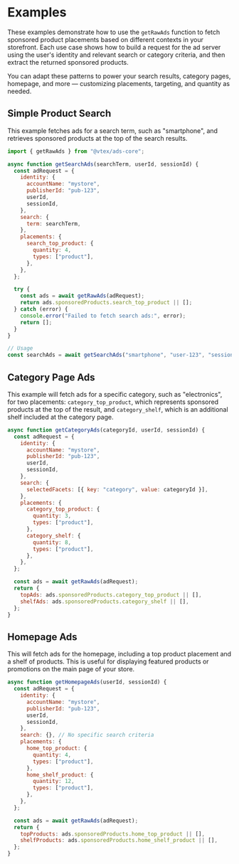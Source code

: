 # Examples

These examples demonstrate how to use the `getRawAds` function to fetch sponsored product placements based on different contexts in your storefront. Each use case shows how to build a request for the ad server using the user's identity and relevant search or category criteria, and then extract the returned sponsored products.

You can adapt these patterns to power your search results, category pages, homepage, and more — customizing placements, targeting, and quantity as needed.

## Simple Product Search

This example fetches ads for a search term, such as "smartphone", and retrieves sponsored products at the top of the search results.

```javascript
import { getRawAds } from "@vtex/ads-core";

async function getSearchAds(searchTerm, userId, sessionId) {
  const adRequest = {
    identity: {
      accountName: "mystore",
      publisherId: "pub-123",
      userId,
      sessionId,
    },
    search: {
      term: searchTerm,
    },
    placements: {
      search_top_product: {
        quantity: 4,
        types: ["product"],
      },
    },
  };

  try {
    const ads = await getRawAds(adRequest);
    return ads.sponsoredProducts.search_top_product || [];
  } catch (error) {
    console.error("Failed to fetch search ads:", error);
    return [];
  }
}

// Usage
const searchAds = await getSearchAds("smartphone", "user-123", "session-456");
```

## Category Page Ads

This example will fetch ads for a specific category, such as "electronics", for two placements: `category_top_product`, which represents sponsored products at the top of the result, and `category_shelf`, which is an additional shelf included at the category page.

```javascript
async function getCategoryAds(categoryId, userId, sessionId) {
  const adRequest = {
    identity: {
      accountName: "mystore",
      publisherId: "pub-123",
      userId,
      sessionId,
    },
    search: {
      selectedFacets: [{ key: "category", value: categoryId }],
    },
    placements: {
      category_top_product: {
        quantity: 3,
        types: ["product"],
      },
      category_shelf: {
        quantity: 8,
        types: ["product"],
      },
    },
  };

  const ads = await getRawAds(adRequest);
  return {
    topAds: ads.sponsoredProducts.category_top_product || [],
    shelfAds: ads.sponsoredProducts.category_shelf || [],
  };
}
```

## Homepage Ads

This will fetch ads for the homepage, including a top product placement and a shelf of products. This is useful for displaying featured products or promotions on the main page of your store.

```javascript
async function getHomepageAds(userId, sessionId) {
  const adRequest = {
    identity: {
      accountName: "mystore",
      publisherId: "pub-123",
      userId,
      sessionId,
    },
    search: {}, // No specific search criteria
    placements: {
      home_top_product: {
        quantity: 4,
        types: ["product"],
      },
      home_shelf_product: {
        quantity: 12,
        types: ["product"],
      },
    },
  };

  const ads = await getRawAds(adRequest);
  return {
    topProducts: ads.sponsoredProducts.home_top_product || [],
    shelfProducts: ads.sponsoredProducts.home_shelf_product || [],
  };
}
```
